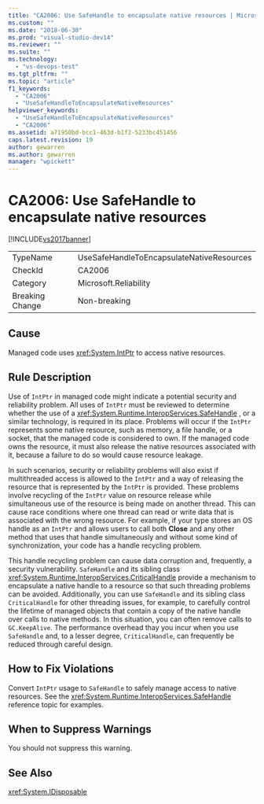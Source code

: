```yaml
---
title: "CA2006: Use SafeHandle to encapsulate native resources | Microsoft Docs"
ms.custom: ""
ms.date: "2018-06-30"
ms.prod: "visual-studio-dev14"
ms.reviewer: ""
ms.suite: ""
ms.technology:
  - "vs-devops-test"
ms.tgt_pltfrm: ""
ms.topic: "article"
f1_keywords:
  - "CA2006"
  - "UseSafeHandleToEncapsulateNativeResources"
helpviewer_keywords:
  - "UseSafeHandleToEncapsulateNativeResources"
  - "CA2006"
ms.assetid: a71950bd-bcc1-463d-b1f2-5233bc451456
caps.latest.revision: 19
author: gewarren
ms.author: gewarren
manager: "wpickett"
---
```

# CA2006: Use SafeHandle to encapsulate native resources
[!INCLUDE[vs2017banner](../includes/vs2017banner.md)]


|||
|-|-|
|TypeName|UseSafeHandleToEncapsulateNativeResources|
|CheckId|CA2006|
|Category|Microsoft.Reliability|
|Breaking Change|Non-breaking|

## Cause
 Managed code uses <xref:System.IntPtr> to access native resources.

## Rule Description
 Use of `IntPtr` in managed code might indicate a potential security and reliability problem. All uses of `IntPtr` must be reviewed to determine whether the use of a <xref:System.Runtime.InteropServices.SafeHandle> , or a similar technology, is required in its place. Problems will occur if the `IntPtr` represents some native resource, such as memory, a file handle, or a socket, that the managed code is considered to own. If the managed code owns the resource, it must also release the native resources associated with it, because a failure to do so would cause resource leakage.

 In such scenarios, security or reliability problems will also exist if multithreaded access is allowed to the `IntPtr` and a way of releasing the resource that is represented by the `IntPtr` is provided. These problems involve recycling of the `IntPtr` value on resource release while simultaneous use of the resource is being made on another thread. This can cause race conditions where one thread can read or write data that is associated with the wrong resource. For example, if your type stores an OS handle as an `IntPtr` and allows users to call both **Close** and any other method that uses that handle simultaneously and without some kind of synchronization, your code has a handle recycling problem.

 This handle recycling problem can cause data corruption and, frequently, a security vulnerability. `SafeHandle` and its sibling class <xref:System.Runtime.InteropServices.CriticalHandle> provide a mechanism to encapsulate a native handle to a resource so that such threading problems can be avoided. Additionally, you can use `SafeHandle` and its sibling class `CriticalHandle` for other threading issues, for example, to carefully control the lifetime of managed objects that contain a copy of the native handle over calls to native methods. In this situation, you can often remove calls to `GC.KeepAlive`. The performance overhead thay you incur when you use `SafeHandle` and, to a lesser degree, `CriticalHandle`, can frequently be reduced through careful design.

## How to Fix Violations
 Convert `IntPtr` usage to `SafeHandle` to safely manage access to native resources. See the <xref:System.Runtime.InteropServices.SafeHandle> reference topic for examples.

## When to Suppress Warnings
 You should not suppress this warning.

## See Also
 <xref:System.IDisposable>



